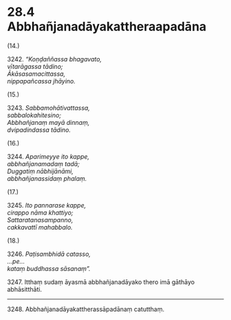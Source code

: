 

# 28.4 Abbhañjanadāyakattheraapadāna



(14.)

3242\. _“Koṇḍaññassa bhagavato,_  
_vītarāgassa tādino;_  
_Ākāsasamacittassa,_  
_nippapañcassa jhāyino._  


(15.)

3243\. _Sabbamohātivattassa,_  
_sabbalokahitesino;_  
_Abbhañjanaṃ mayā dinnaṃ,_  
_dvipadindassa tādino._  


(16.)

3244\. _Aparimeyye ito kappe,_  
_abbhañjanamadaṃ tadā;_  
_Duggatiṃ nābhijānāmi,_  
_abbhañjanassidaṃ phalaṃ._  


(17.)

3245\. _Ito pannarase kappe,_  
_cirappo nāma khattiyo;_  
_Sattaratanasampanno,_  
_cakkavattī mahabbalo._  


(18.)

3246\. _Paṭisambhidā catasso,_  
_…pe…_  
_kataṃ buddhassa sāsanaṃ”._  


3247\. Itthaṃ sudaṃ āyasmā abbhañjanadāyako thero imā gāthāyo abhāsitthāti.

---

3248\. Abbhañjanadāyakattherassāpadānaṃ catutthaṃ.





